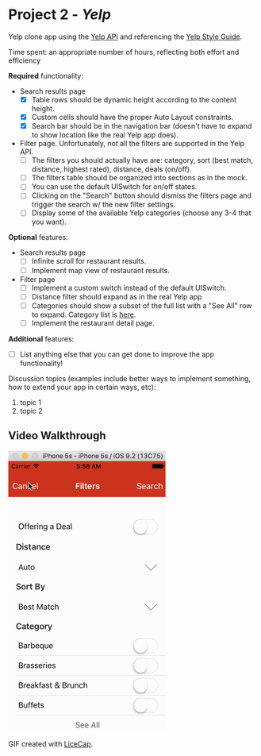 # Project 2 - *Yelp*

Yelp clone app using the [Yelp API](http://www.yelp.com/developers/documentation/v2/search_api) and referencing the [Yelp Style Guide](http://www.yelp.com/styleguide).

Time spent: an appropriate number of hours, reflecting both effort and efficiency

**Required** functionality:

- Search results page
  - [x] Table rows should be dynamic height according to the content height.
  - [x] Custom cells should have the proper Auto Layout constraints.
  - [x] Search bar should be in the navigation bar (doesn't have to expand to show location like the real Yelp app does).
- Filter page. Unfortunately, not all the filters are supported in the Yelp API.
  - [ ] The filters you should actually have are: category, sort (best match, distance, highest rated), distance, deals (on/off).
  - [ ] The filters table should be organized into sections as in the mock.
  - [ ] You can use the default UISwitch for on/off states.
  - [ ] Clicking on the "Search" button should dismiss the filters page and trigger the search w/ the new filter settings.
  - [ ] Display some of the available Yelp categories (choose any 3-4 that you want).

**Optional** features:

- Search results page
  - [ ] Infinite scroll for restaurant results.
  - [ ] Implement map view of restaurant results.
- Filter page
  - [ ] Implement a custom switch instead of the default UISwitch.
  - [ ] Distance filter should expand as in the real Yelp app
  - [ ] Categories should show a subset of the full list with a "See All" row to expand. Category list is [here](http://www.yelp.com/developers/documentation/category_list).
  - [ ] Implement the restaurant detail page.

**Additional** features:

- [ ] List anything else that you can get done to improve the app functionality!


Discussion topics (examples include better ways to implement something, how to extend your app in certain ways, etc):

1. topic 1
2. topic 2


## Video Walkthrough

![Demo](yelpdemo.gif)

GIF created with [LiceCap](http://www.cockos.com/licecap/).

